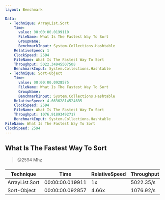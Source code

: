 ```yaml
---
layout: Benchmark

Data: 
  - Technique: ArrayList.Sort
    Time: 
      value: 00:00:00.0199110
      FileName: What Is The Fastest Way To Sort
      GroupName: 
      BenchmarkInput: System.Collections.Hashtable
    RelativeSpeed: 1
    ClockSpeed: 2594
    FileName: What Is The Fastest Way To Sort
    Throughput: 5022.34945507508
    BenchmarkInput: System.Collections.Hashtable
  - Technique: Sort-Object
    Time: 
      value: 00:00:00.0928575
      FileName: What Is The Fastest Way To Sort
      GroupName: 
      BenchmarkInput: System.Collections.Hashtable
    RelativeSpeed: 4.66362814524635
    ClockSpeed: 2594
    FileName: What Is The Fastest Way To Sort
    Throughput: 1076.91893492717
    BenchmarkInput: System.Collections.Hashtable
FileName: What Is The Fastest Way To Sort
ClockSpeed: 2594
---
```

What Is The Fastest Way To Sort
-------------------------------
> @2594 Mhz


### 


|Technique     |Time           |RelativeSpeed|Throughput|
|--------------|---------------|-------------|----------|
|ArrayList.Sort|00:00:00.019911|1x           |5022.35/s |
|Sort-Object   |00:00:00.092857|4.66x        |1076.92/s |
